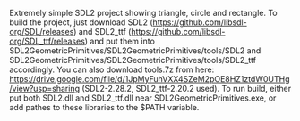 Extremely simple SDL2 project showing triangle, circle and rectangle. To build the project, just download SDL2 (https://github.com/libsdl-org/SDL/releases) and SDL2_ttf (https://github.com/libsdl-org/SDL_ttf/releases) and put them into SDL2GeometricPrimitives/SDL2GeometricPrimitives/tools/SDL2 and SDL2GeometricPrimitives/SDL2GeometricPrimitives/tools/SDL2_ttf accordingly. You can also download tools.7z from here: https://drive.google.com/file/d/1JpMyFuhVXX4SZeM2pOE8HZ1ztdW0UTHg/view?usp=sharing (SDL2-2.28.2, SDL2_ttf-2.20.2 used).
To run build, either put both SDL2.dll and SDL2_ttf.dll near SDL2GeometricPrimitives.exe, or add pathes to these libraries to the $PATH variable.